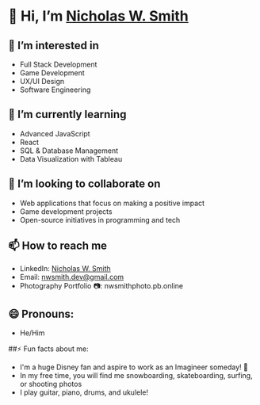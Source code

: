 # 👋 Hi, I’m [Nicholas W. Smith](https://github.com/nwsmithdev)

## 👀 I’m interested in 
- Full Stack Development
- Game Development
- UX/UI Design
- Software Engineering

## 🌱 I’m currently learning
- Advanced JavaScript
- React
- SQL & Database Management
- Data Visualization with Tableau

## 💞️ I’m looking to collaborate on 
- Web applications that focus on making a positive impact
- Game development projects
- Open-source initiatives in programming and tech

## 📫 How to reach me
- LinkedIn: [Nicholas W. Smith](https://www.linkedin.com/in/nwsmith022)
- Email: nwsmith.dev@gmail.com
- Photography Portfolio 📷: nwsmithphoto.pb.online

## 😄 Pronouns:
- He/Him

  
##⚡ Fun facts about me: 
- I'm a huge Disney fan and aspire to work as an Imagineer someday! 🏰
- In my free time, you will find me snowboarding, skateboarding, surfing, or shooting photos
- I play guitar, piano, drums, and ukulele!

<!---
nwsmithdev/nwsmithdev is a ✨ special ✨ repository because its `README.md` (this file) appears on your GitHub profile.
You can click the Preview link to take a look at your changes.
--->
